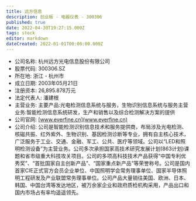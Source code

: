 ```yaml
---
title: 远方信息
description: 创业板 - 电器仪表 - 300306
published: true
date: 2022-04-30T19:27:15.000Z
tags: stock
editor: markdown
dateCreated: 2022-01-01T00:00:00.000Z
---
```


- 公司名称: 杭州远方光电信息股份有限公司
- 股票代码: 300306.SZ
- 所在地: 浙江 - 杭州市
- 成立日期: 2003年05月21日
- 注册资本: 26,895.878万元
- 法定代表人: 潘建根
- 主营业务: 主要产品:光电检测信息系统与服务，生物识别信息系统与服务主营业务:智能检测信息系统研发，生产和销售以及综合检测解决方案的提供
- 公司官网: [www.everfine.cn](www.everfine.cn)
- 公司介绍: 公司是智能检测识别信息技术和服务提供商，布局涉及光电检测、核磁共振、红外紫外、生物识别、基因检测诊断等专业，拥有自主核心技术，广泛服务于工业、交通、金融、军工、公共、医疗等领域。公司以“LED和照明检测设备”为主营业务。公司多次承担国家高技术研究发展计划(863计划)课题和省市级重大科技攻关项目。公司的多项高科技技术产品获得“中国专利优秀奖”、“首批国家自主创新产品”、“国家重点新产品”等荣誉称号。公司是国内首家CIE正式官方会员企业单位、中国照明学会常务理事单位、国家半导体照明工程研发及产业联盟常务理事单位。公司产品大量销往美国、欧洲、日本、韩国、中国台湾等发达地区，被万余家企业和政府质检机构采用，产品出口和国内市场占有率均遥遥领先。


